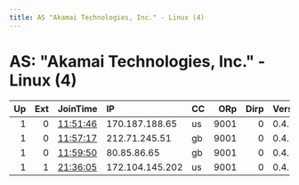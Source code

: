 ```yaml
---
title: AS "Akamai Technologies, Inc." - Linux (4)
---
```


# AS: "Akamai Technologies, Inc." - Linux (4)

|   Up |   Ext | JoinTime                                                                                              | IP              | CC   |   ORp |   Dirp | Version   | Contact              | Nickname            |   eFamMembers |
|-----:|------:|:------------------------------------------------------------------------------------------------------|:----------------|:-----|------:|-------:|:----------|:---------------------|:--------------------|--------------:|
|    1 |     0 | [11:51:46](https://nusenu.github.io/OrNetStats/w/relay/70FD441D1084A3FF42045C09AF788444E264737C.html) | 170.187.188.65  | us   |  9001 |      0 | 0.4.7.13  | cliffikaze@proton.me | RelayAauGuardMaster |             1 |
|    1 |     0 | [11:57:17](https://nusenu.github.io/OrNetStats/w/relay/ABE4DCF9D7AB462322B440754E7EAB8BC641B9CB.html) | 212.71.245.51   | gb   |  9001 |      0 | 0.4.7.13  | cliffikaze@proton.me | MasterRelayAauGuard |             1 |
|    1 |     0 | [11:59:50](https://nusenu.github.io/OrNetStats/w/relay/B34BBA1F7D1470F7E1E418999451CBC28F20A4D8.html) | 80.85.86.65     | gb   |  9001 |      0 | 0.4.7.13  | cliffikaze@proton.me | GuardMasterRelayAau |             1 |
|    1 |     1 | [21:36:05](https://nusenu.github.io/OrNetStats/w/relay/1D3D23034D3939C7AE4AFE7A2FB487ED851266FA.html) | 172.104.145.202 | us   |  9001 |      0 | 0.4.7.13  | None                 | Unnamed             |             1 |
